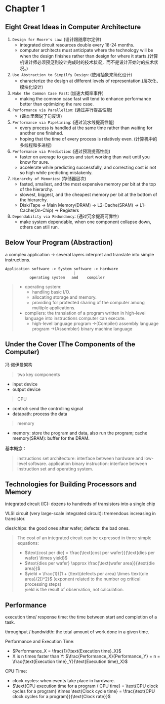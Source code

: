 # Chapter 1
## Eight Great Ideas in Computer Architecture
1. ```Design for Moore's Law```: (设计跟随摩尔定律)
   + integrated circuit resources double every 18-24 months.
   + computer architects must anticipate where the technology will be when the design finishes rather than design for where it starts.(计算机设计师必须预见到设计完成时的技术状况，而不是设计开始时的技术状况。)
2. ```Use Abstraction to Simpilfy Design```: (使用抽象来简化设计)
   + characterize the design at different levels of representation.(层次化、模块化设计)
3. ```Make the Common Case Fast```: (加速大概率事件)
   + making the common case fast will tend to enhance performance better than optimizing the rare case.
4. ```Performance via Parallelism```: (通过并行提高性能)
   + (课本里面说了句废话)
5. ```Performance via Pipelining```: (通过流水线提高性能)
   + every process is handled at the same time rather than waiting for another one finished.
   + hoping that the time of every process is relatively even.
   (计算机中的多线程和多进程)
6. ```Performance via Prediction```: (通过预测提高性能)
   + faster on average to guess and start working than wait until you know for sure.
   + accelerate while predicting successfully, and correcting cost is not so high while predicting mistakenly.
7. ```Hierarchy of Memories```: (存储器层次)
   + fasted, smallest, and the most expensive memory per bit at the top of the hierarchy.
   + slowest, biggest, and the cheapest memory per bit at the bottom of the hierarchy.
   + Disk/Tape -> Main Memory(DRAM) -> L2-Cache(SRAM) -> L1-Cache(On-Chip) -> Registers
8. ```Dependability via Redundancy```: (通过冗余提高可靠性)
   + make system dependable, when one component collapse down, others can still run.

## Below Your Program (Abstraction)
a complex application -> several layers interpret and translate into simple instructions.
```
Application software -> System software -> Hardware 
                               |
           operating system   and    compiler
```

> + operating system:
>   + handling basic I/O.
>   + allocating storage and memory.
>   + providing for protected sharing of the computer among multiple applications. 
> + compilers: the translation of a program written in high-level language into instructions computer can execute.
>   + high-level language program ->(Compiler) assembly language program ->(Assembler) binary machine language

## Under the Cover (The Components of the Computer)
冯·诺伊曼架构

> two key components
+ input device
+ output device
> CPU
+ control: send the controlling signal
+ datapath: process the data
> memory
+ memory: store the program and data, also run the program; cache memory(SRAM): buffer for the DRAM.

基本概念：
> instructions set architecture: interface between hardware and low-level software. 
> application binary instruction: interface between instruction set and operating system.

## Technologies for Building Processors and Memory
integrated circuit (IC): dozens to hundreds of transistors into a single chip

VLSI circuit (very large-scale integrated circuit): tremendous increasing in transistor.

dies/chips: the good ones after wafer; defects: the bad ones.

> The cost of an integrated circuit can be expressed in three simple equations:
> + $\text{cost per die} = \frac{\text{cost per wafer}}{\text{dies per wafer} \times yield}$
> + $\text{dies per wafer} \approx \frac{\text{wafer area}}{\text{die area}}$
> + $yield = \frac{1}{(1 + (\text{defects per area} \times \text{die area}/2))^2}$ (exponent related to the number og critical processing steps)<br>
> yield is the result of observation, not calculation.

## Performance
execution time/ response time: the time between start and completion of a task.

throughput / bandwidth: the total amount of work done in a given time.

Performance and Execution Time:
+ $Performance_X = \frac{1}{\text{Execution time}_X}$
+ X is n times faster than Y: $\frac{Performance_X}{Performance_Y} = n = \frac{\text{Execution time}_Y}{\text{Execution time}_X}$

CPU Time:
+ clock cycles: when events take place in hardware.
+ $\text{CPU execution time for a program / CPU time} = \text{CPU clock cycles for a program} \times \text{Clock cycle time} = \frac{\text{CPU clock cycles for a program}}{\text{Clock rate}}$